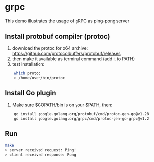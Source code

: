 # grpc

This demo illustrates the usage of gRPC as ping-pong server

## Install protobuf compiler (protoc)

1. download the protoc for x64 archive: https://github.com/protocolbuffers/protobuf/releases 
1. then make it available as terminal command (add it to PATH)
1. test installation:
```bash
    which protoc
    > /home/user/bin/protoc
```

## Install Go plugin

1. Make sure $GOPATH/bin is on your $PATH, then:
```bash
    go install google.golang.org/protobuf/cmd/protoc-gen-go@v1.28
    go install google.golang.org/grpc/cmd/protoc-gen-go-grpc@v1.2
```

## Run

```bash
make
> server received request: Ping!
> client received response: Pong!
```